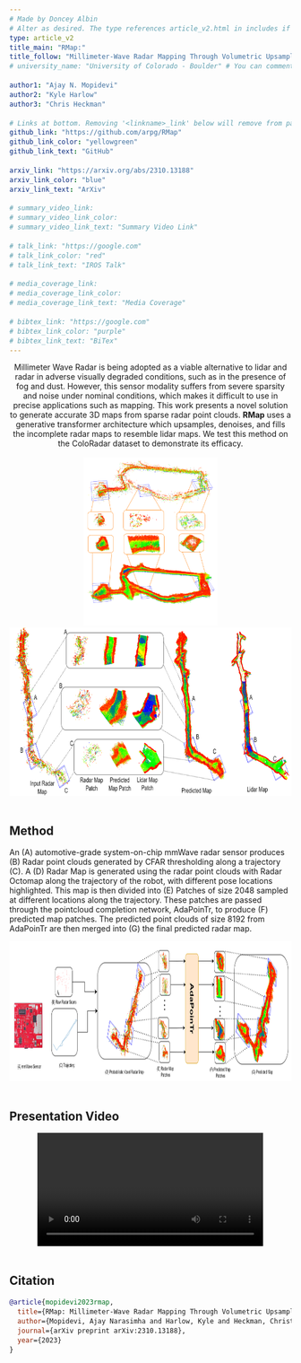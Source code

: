 ```yaml
---
# Made by Doncey Albin
# Alter as desired. The type references article_v2.html in includes if there are things you want to change.
type: article_v2
title_main: "RMap:"
title_follow: "Millimeter-Wave Radar Mapping Through Volumetric Upsampling"
# university_name: "University of Colorado - Boulder" # You can comment this out if you dont like it.

author1: "Ajay N. Mopidevi"
author2: "Kyle Harlow"
author3: "Chris Heckman"

# Links at bottom. Removing '<linkname>_link' below will remove from page.
github_link: "https://github.com/arpg/RMap"
github_link_color: "yellowgreen"
github_link_text: "GitHub"

arxiv_link: "https://arxiv.org/abs/2310.13188"
arxiv_link_color: "blue"
arxiv_link_text: "ArXiv"

# summary_video_link:
# summary_video_link_color:
# summary_video_link_text: "Summary Video Link"

# talk_link: "https://google.com"
# talk_link_color: "red"
# talk_link_text: "IROS Talk"

# media_coverage_link:
# media_coverage_link_color:
# media_coverage_link_text: "Media Coverage"

# bibtex_link: "https://google.com"
# bibtex_link_color: "purple"
# bibtex_link_text: "BiTex"
---
```


<div style="text-align: center;">
    Millimeter Wave Radar is being adopted as a viable alternative to lidar and radar in adverse visually degraded conditions, such as in the presence of fog and dust. However, this sensor modality suffers from severe sparsity and noise under nominal conditions, which makes it difficult to use in precise applications such as mapping. This work presents a novel solution to generate accurate 3D maps from sparse radar point clouds. <b>RMap</b> uses a generative transformer architecture which upsamples, denoises, and fills the incomplete radar maps to resemble lidar maps. We test this method on the ColoRadar dataset to demonstrate its efficacy. 
</div>

<br>

<div style="overflow: auto; text-align: center;">
    <img src="/img/rmap/RMapOverview.png" alt="Photo example results" style="display: inline-block; margin-right: auto;" height="300">
    <img src="/img/rmap/Results.png" alt="Photo example results" style="display: inline-block; margin-left: auto;" height="300">
</div>

<br>

## Method

An (A) automotive-grade system-on-chip mmWave radar sensor produces (B) Radar point clouds generated by CFAR thresholding along a trajectory (C). A (D) Radar Map is generated using the radar point clouds with Radar Octomap along the trajectory of the robot, with different pose locations highlighted. This map is then divided into (E) Patches of size 2048 sampled at different locations along the trajectory. These patches are passed through the pointcloud completion network, AdaPoinTr, to produce (F) predicted map patches. The predicted point clouds of size 8192 from AdaPoinTr are then merged into (G) the final predicted radar map.

<div style="overflow: auto; text-align: center;">
    <img src="/img/rmap/SystemDiagram.png" alt="RMap System Diagram" style="margin-right: auto; margin-left: auto;" height="250">
</div>

<br>

## Presentation Video

<div style="text-align:center;">
  <video width="80%" controls>
    <source src="/video/rmap/rmap_iros_submisson_video.mp4" type="video/mp4">
    Your browser does not support the video tag.
  </video>
</div>

<br>

## Citation

```bib
@article{mopidevi2023rmap,
  title={RMap: Millimeter-Wave Radar Mapping Through Volumetric Upsampling},
  author={Mopidevi, Ajay Narasimha and Harlow, Kyle and Heckman, Christoffer},
  journal={arXiv preprint arXiv:2310.13188},
  year={2023}
}
```

<!-- For styling above Bibtex -->
<link rel="stylesheet" href="https://cdnjs.cloudflare.com/ajax/libs/prism/1.19.0/themes/prism-okaidia.min.css"
      integrity="sha512-pGi87NmT0VeSbmZBK40y3wF4H2DlpCYc5lrO/3F/RPhnwn262NReW3jFtG2iZWhbpoWT5MDzBzawpOri+jcUTw==" crossorigin="anonymous" />

<script src="https://cdnjs.cloudflare.com/ajax/libs/prism/1.19.0/prism.min.js"
        integrity="sha512-9ndS8HgVHWQq2A/kpIxygbIZQ7oljc9/AvoEv8SQDy192nAuCGSdk7OdAfCZLDkbRJLZMsrV0NXycMSLLNTWCw==" crossorigin="anonymous">
</script>

<script src="https://cdnjs.cloudflare.com/ajax/libs/prism/1.19.0/plugins/autolinker/prism-autolinker.min.js"
        integrity="sha512-/uypNVmpEQdCQLYz3mq7J2HPBpHkkg23FV4i7/WSUyEuTJrWJ2uZ3gXx1IBPUyB3qbIAY+AODbanXLkIar0NBQ==" crossorigin="anonymous">
</script>

<script src="https://cdn.jsdelivr.net/npm/prismjs-bibtex@2.1.0/prism-bibtex.js"
        integrity="sha256-A5GMUmGHpY8mVpfcaRLQFeHtmdjZLumKBOMpf81FXX0="
        crossorigin="anonymous" referrerpolicy="no-referrer">
</script>